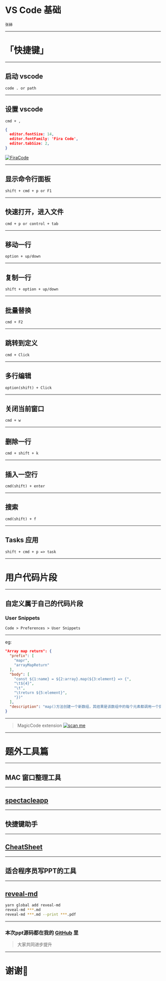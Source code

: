 # VS Code 基础

`张赫`

---

# 「快捷键」

---

## 启动 vscode
`code . or path`

---

## 设置 vscode
`cmd + ,`
```json
{
  editor.fontSize: 14,
  editor.fontFamily: 'Fira Code',
  editor.tabSize: 2,
}
```

[![FiraCode](./images/firacode.png)](https://github.com/tonsky/FiraCode)

---

## 显示命令行面板
`shift + cmd + p or F1`

---

## 快速打开，进入文件
`cmd + p or control + tab`

---

## 移动一行
`option + up/down`

---

## 复制一行
`shift + option + up/down`

---

## 批量替换
`cmd + F2`

---

## 跳转到定义
`cmd + Click`

---

## 多行编辑
`option(shift) + Click`

---

## 关闭当前窗口
`cmd + w`

---

## 删除一行
`cmd + shift + k`

---

## 插入一空行
`cmd(shift) + enter`

---

## 搜索
`cmd(shift) + f`

---

## Tasks 应用
`shift + cmd + p => task `

---

# 用户代码片段

---

## 自定义属于自己的代码片段
### User Snippets

`Code > Preferences > User Snippets`

---

eg:
```json
"Array map return": {
  "prefix": [
    "mapr",
    "arrayMapReturn"
  ],
  "body": [
    "const ${1:name} = ${2:array}.map(${3:element} => {",
    "\t${4}",
    "\t",
    "\treturn ${5:element}",
    "})"
  ],
  "description": "map()方法创建一个新数组，其结果是该数组中的每个元素都调用一个提供的函数后返回的结果。"
}
```

---

> MagicCode extension
[![scan me](./images/url.png)](https://github.com/hertzZhang/magiccode)

---

# 题外工具篇

---

## MAC 窗口整理工具 

---

## [spectacleapp](https://www.spectacleapp.com/)

---

## 快捷键助手

---

## [CheatSheet](https://www.macupdate.com/app/mac/43222/cheatsheet)

---

## 适合程序员写PPT的工具

---

## [reveal-md](https://github.com/webpro/reveal-md)
```bash
yarn global add reveal-md
reveal-md ***.md
reveal-md ***.md --print ***.pdf
```

---

### 本次ppt源码都在我的 [GitHub](https://zhanghe.org/powerpoint/) 里
>  大家共同进步提升

---

# 谢谢🙏